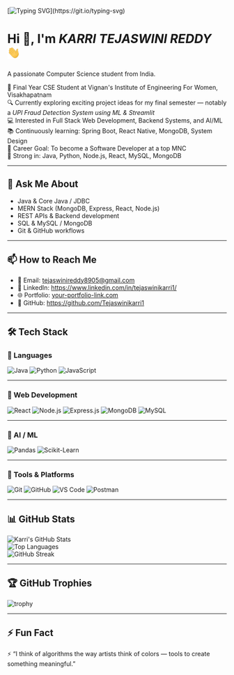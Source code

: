 <!-- Typing SVG Animation -->
[![Typing SVG](https://readme-typing-svg.herokuapp.com?font=Fira+Code&pause=1000&color=00F7FF&width=600&lines=Hi+👋,+I'm+KARRI+TEJASWINI+REDDY+👩‍💻;A+Final+Year+CSE+Student;Full+Stack+Developer+%7C+ML+Enthusiast;Always+Learning+and+Building!)](https://git.io/typing-svg)

# Hi 👋, I'm *KARRI TEJASWINI REDDY* <img src="https://raw.githubusercontent.com/ABSphreak/ABSphreak/master/gifs/Hi.gif" width="30px">

A passionate Computer Science student from India.

🌟 Final Year CSE Student at Vignan's Institute of Engineering For Women, Visakhapatnam                      
🔍 Currently exploring exciting project ideas for my final semester — notably a *UPI Fraud Detection System using ML & Streamlit*  
💻 Interested in Full Stack Web Development, Backend Systems, and AI/ML  
📚 Continuously learning: Spring Boot, React Native, MongoDB, System Design  
🎯 Career Goal: To become a Software Developer at a top MNC  
🌱 Strong in: Java, Python, Node.js, React, MySQL, MongoDB  

---

## 💬 Ask Me About
- Java & Core Java / JDBC  
- MERN Stack (MongoDB, Express, React, Node.js)  
- REST APIs & Backend development  
- SQL & MySQL / MongoDB  
- Git & GitHub workflows  

---

## 📫 How to Reach Me
- 📧 Email: tejaswinireddy8905@gmail.com
- 💼 LinkedIn: https://www.linkedin.com/in/tejaswinikarri1/
- 🌐 Portfolio: [your-portfolio-link.com](https://your-portfolio-link.com)  
- 🐙 GitHub: https://github.com/Tejaswinikarri1

---

## 🛠 Tech Stack  

### 🔹 Languages  
 ![Java](https://img.shields.io/badge/Java-007396?style=for-the-badge&logo=java&logoColor=white)  ![Python](https://img.shields.io/badge/Python-3776AB?style=for-the-badge&logo=python&logoColor=white)  ![JavaScript](https://img.shields.io/badge/JavaScript-F7DF1E?style=for-the-badge&logo=javascript&logoColor=black) 

---

### 🔹 Web Development  
![React](https://img.shields.io/badge/React-20232A?style=for-the-badge&logo=react&logoColor=61DAFB)  ![Node.js](https://img.shields.io/badge/Node.js-43853D?style=for-the-badge&logo=node.js&logoColor=white)  ![Express.js](https://img.shields.io/badge/Express.js-404D59?style=for-the-badge)  ![MongoDB](https://img.shields.io/badge/MongoDB-4EA94B?style=for-the-badge&logo=mongodb&logoColor=white)  ![MySQL](https://img.shields.io/badge/MySQL-4479A1?style=for-the-badge&logo=mysql&logoColor=white) 

---

### 🔹 AI / ML  
 ![Pandas](https://img.shields.io/badge/Pandas-150458?style=for-the-badge&logo=pandas&logoColor=white)  ![Scikit-Learn](https://img.shields.io/badge/scikit--learn-F7931E?style=for-the-badge&logo=scikit-learn&logoColor=white) 

---

### 🔹 Tools & Platforms  

![Git](https://img.shields.io/badge/Git-F05032?style=for-the-badge&logo=git&logoColor=white)  ![GitHub](https://img.shields.io/badge/GitHub-181717?style=for-the-badge&logo=github&logoColor=white)  ![VS Code](https://img.shields.io/badge/VS%20Code-0078d7?style=for-the-badge&logo=visual-studio-code&logoColor=white)  ![Postman](https://img.shields.io/badge/Postman-FF6C37?style=for-the-badge&logo=postman&logoColor=white) 

---

## 📊 GitHub Stats  

![Karri's GitHub Stats](https://github-readme-stats.vercel.app/api?username=Tejaswinikarri1&show_icons=true&theme=tokyonight&count_private=true)  
![Top Languages](https://github-readme-stats.vercel.app/api/top-langs/?username=Tejaswinikarri1&layout=compact&theme=tokyonight)  
![GitHub Streak](https://github-readme-streak-stats.herokuapp.com/?user=Tejaswinikarri1&theme=tokyonight)  

---

## 🏆 GitHub Trophies  

![trophy](https://github-profile-trophy.vercel.app/?username=Tejaswinikarri1&theme=tokyonight&margin-w=15&margin-h=15)  

---

## ⚡ Fun Fact  

⚡ “I think of algorithms the way artists think of colors — tools to create something meaningful.”
